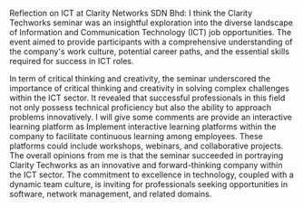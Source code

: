 Reflection on ICT at Clarity Networks SDN Bhd:
I think the Clarity Techworks seminar was an insightful exploration into the diverse landscape of Information and Communication Technology (ICT) job opportunities. 
The event aimed to provide participants with a comprehensive understanding of the company's work culture, potential career paths, and the essential skills required for success in ICT roles.

In term of critical thinking and creativity, the seminar underscored the importance of critical thinking and creativity in solving complex challenges within the ICT sector. It revealed that successful professionals in this field not only possess technical proficiency but also the ability to approach problems innovatively.
I will give some comments are provide an interactive learning platform as Implement interactive learning platforms within the company to facilitate continuous learning among employees. These platforms could include workshops, webinars, and collaborative projects.
The overall opinions from me is that the seminar succeeded in portraying Clarity Techworks as an innovative and forward-thinking company within the ICT sector. The commitment to excellence in technology, coupled with a dynamic team culture, is inviting for professionals seeking opportunities in software, network management, and related domains.
